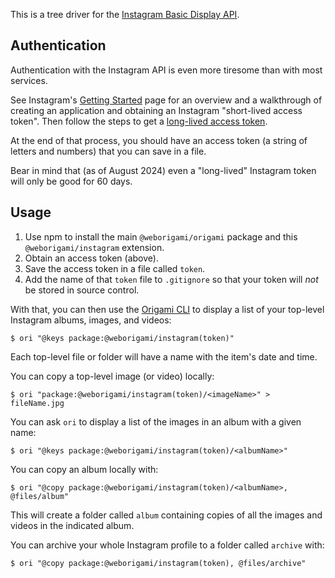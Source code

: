 This is a tree driver for the [Instagram Basic Display API](https://developers.facebook.com/docs/instagram-basic-display-api).

## Authentication

Authentication with the Instagram API is even more tiresome than with most services.

See Instagram's [Getting Started](https://developers.facebook.com/docs/instagram-basic-display-api/getting-started) page for an overview and a walkthrough of creating an application and obtaining an Instagram "short-lived access token". Then follow the steps to get a [long-lived access token](https://developers.facebook.com/docs/instagram-basic-display-api/guides/long-lived-access-tokens).

At the end of that process, you should have an access token (a string of letters and numbers) that you can save in a file.

Bear in mind that (as of August 2024) even a "long-lived" Instagram token will only be good for 60 days.

## Usage

1. Use npm to install the main `@weborigami/origami` package and this `@weborigami/instagram` extension.
1. Obtain an access token (above).
1. Save the access token in a file called `token`.
1. Add the name of that `token` file to `.gitignore` so that your token will _not_ be stored in source control.

With that, you can then use the [Origami CLI](https://weborigami.org/cli) to display a list of your top-level Instagram albums, images, and videos:

```console
$ ori "@keys package:@weborigami/instagram(token)"
```

Each top-level file or folder will have a name with the item's date and time.

You can copy a top-level image (or video) locally:

```console
$ ori "package:@weborigami/instagram(token)/<imageName>" > fileName.jpg
```

You can ask `ori` to display a list of the images in an album with a given name:

```console
$ ori "@keys package:@weborigami/instagram(token)/<albumName>"
```

You can copy an album locally with:

```console
$ ori "@copy package:@weborigami/instagram(token)/<albumName>, @files/album"
```

This will create a folder called `album` containing copies of all the images and videos in the indicated album.

You can archive your whole Instagram profile to a folder called `archive` with:

```console
$ ori "@copy package:@weborigami/instagram(token), @files/archive"
```

